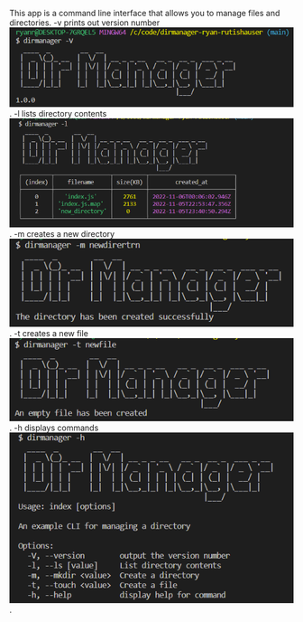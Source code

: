 This app is a command line interface that allows you to manage files and directories. -v prints out version number ![ScreenShot](/img/-v%20image.png).
-l lists directory contents ![ScreenShot](/img/-l%20image.png). -m creates a new directory ![ScreenShot](/img/-m%20image.png). -t creates a new file ![ScreenShot](/img/-t%20image.png). -h displays commands ![ScreenShot](/img/-h%20image.png).
